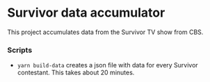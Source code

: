 # Survivor data accumulator
This project accumulates data from the Survivor TV show from CBS.
### Scripts
- ```yarn build-data``` creates a json file with data for every Survivor contestant. This takes about 20 minutes.